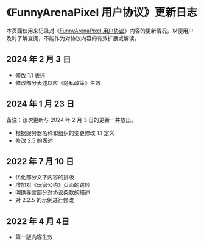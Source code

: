 # 《FunnyArenaPixel 用户协议》更新日志

本页面仅用来记录对《[FunnyArenaPixel 用户协议](/eula)》内容的更新情况，以便用户及时了解查阅，不能作为对协议内容的有效扩展或解读。

## 2024 年 2 月 3 日

- 修改 1.1 表述
- 修改部分表述以应《隐私政策》生效

## 2024 年 1 月 23 日

备注：该次更新与 2024 年 2 月 3 日的更新一并放出。

- 根据服务器名称和组织的变更修改 1.1 定义
- 修改 2.5 的表述

## 2022 年 7 月 10 日

- 优化部分文字内容的排版
- 增加对《玩家公约》页面的跳转
- 明确导言部分对协议条款的描述
- 对 2.2.5 的示例进行修改

## 2022 年 4 月 4日

- 第一版内容生效